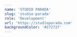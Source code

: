 ```yaml
---
name: 'STUDIO PARADA'
slug: 'studio-parada'
role: 'Development'
url: 'https://studioparada.com'
backgroundColor: '#272727'
---
```


